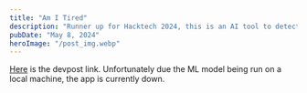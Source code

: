 ```yaml
---
title: "Am I Tired"
description: "Runner up for Hacktech 2024, this is an AI tool to detect whether someone is tired or not"
pubDate: "May 8, 2024"
heroImage: "/post_img.webp"
---
```


[Here](https://devpost.com/software/am-i-tired-ait) is the devpost link. Unfortunately due the ML model being run on a local machine, the app is currently down.
